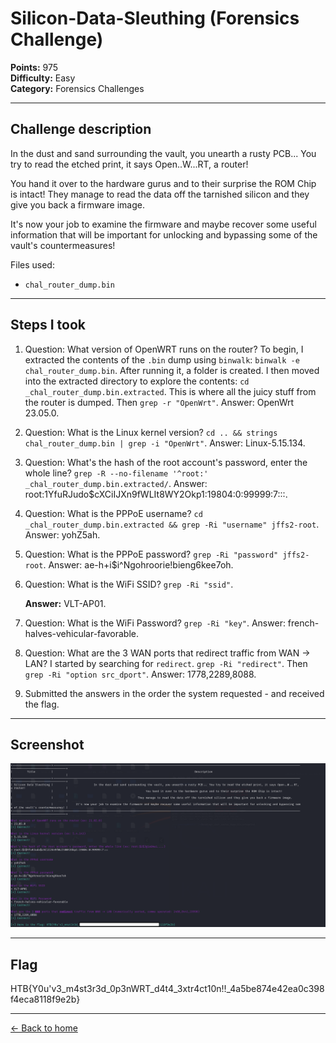 # Silicon-Data-Sleuthing (Forensics Challenge)

**Points:** 975  
**Difficulty:** Easy  
**Category:** Forensics Challenges

---

## Challenge description

In the dust and sand surrounding the vault, you unearth a rusty PCB... You try to read the etched print, it says Open..W...RT, a router! 

You hand it over to the hardware gurus and to their surprise the ROM Chip is intact! 
They manage to read the data off the tarnished silicon and they give you back a firmware image. 

It's now your job to examine the firmware and maybe recover some useful information that will be important for unlocking and bypassing some of the vault's countermeasures!

Files used:
- `chal_router_dump.bin`

---

## Steps I took

1. Question: What version of OpenWRT runs on the router?
   To begin, I extracted the contents of the `.bin` dump using `binwalk`: `binwalk -e chal_router_dump.bin`. After running it, a folder is created.
   I then moved into the extracted directory to explore the contents: `cd _chal_router_dump.bin.extracted`. This is where all the juicy stuff from the router is dumped.
   Then `grep -r "OpenWrt"`.
   Answer: OpenWrt 23.05.0.
   
2. Question: What is the Linux kernel version?
   `cd .. && strings chal_router_dump.bin | grep -i "OpenWrt"`.
   Answer: Linux-5.15.134.
   
3. Question: What's the hash of the root account's password, enter the whole line?
   `grep -R --no-filename '^root:' _chal_router_dump.bin.extracted/`.
   Answer: root:$1$YfuRJudo$cXCiIJXn9fWLIt8WY2Okp1:19804:0:99999:7:::.
   
4. Question: What is the PPPoE username?
   `cd _chal_router_dump.bin.extracted && grep -Ri "username" jffs2-root`.
   Answer: yohZ5ah.
   
5. Question: What is the PPPoE password?
   `grep -Ri "password" jffs2-root`. Answer: ae-h+i$i^Ngohroorie!bieng6kee7oh.
   
6. Question: What is the WiFi SSID?
   `grep -Ri "ssid"`.


   **Answer:** VLT-AP01.
   
8. Question: What is the WiFi Password?
   `grep -Ri "key"`.
    Answer: french-halves-vehicular-favorable.
   
9. Question: What are the 3 WAN ports that redirect traffic from WAN -> LAN?
    I started by searching for `redirect`. `grep -Ri "redirect"`.
    Then `grep -Ri "option src_dport"`.
    Answer: 1778,2289,8088.
   
10. Submitted the answers in the order the system requested - and received the flag.

---

## Screenshot

![Terminal view showing answers and flag](silicon_data_sleuthing.png)

---

## Flag
HTB{Y0u'v3_m4st3r3d_0p3nWRT_d4t4_3xtr4ct10n!!_4a5be874e42ea0c398f4eca8118f9e2b}

---

[← Back to home](../../README.md)
